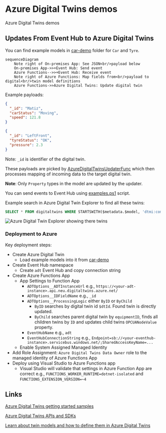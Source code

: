 # Azure Digital Twins demos

Azure Digital Twins demos

## Updates From Event Hub to Azure Digital Twins

You can find example models in [car-demo](./models/car-demo) folder for `Car` and `Tyre`.

```mermaid
sequenceDiagram
    Note right of On-premises App: See JSON<br/>payload below
    On-premises App->>+Event Hub: Send event
    Azure Functions-->>+Event Hub: Receive event
    Note right of Azure Functions: Map fields from<br/>payload to digital<br/>twin model definitions
    Azure Functions->>Azure Digital Twins: Update digital twin
```

Example payloads:

```json
{
  "_id": "Matiz",
  "carStatus": "Moving",
  "speed": 121.8
}
```

```json
{
  "_id": "LeftFront",
  "tyreStatus": "OK",
  "pressure": 2.3
}
```

Note: `_id` is identifier of the digital twin.

These payloads are picked by [AzureDigitalTwinsUpdaterFunc](./src/AzureDigitalTwinsUpdaterFunc) which
then processes mapping of incoming data to the target digital twin.

**Note**: Only `Property` types in the model are updated by the updater.

You can send events to Event Hub using [examples.ps1](./examples.ps1) script.

Example search in Azure Digital Twin Explorer to find all these twins:

```sql
SELECT * FROM digitaltwins WHERE STARTSWITH($metadata.$model, 'dtmi:com:janneexample')
```

![Azure Digital Twin Explorer showing there twins](https://user-images.githubusercontent.com/2357647/223973828-1862eaeb-8dec-4bd3-8781-bb8e92ff460e.png)

### Deployment to Azure

Key deployment steps:

- Create Azure Digital Twin
  - Load example models into it from [car-demo](./models/car-demo)
- Create Event Hub namespace
  - Create `adt` Event Hub and copy connection string
- Create Azure Functions App
  - App Settings to Function App
      - `ADTOptions__ADTInstanceUrl` e.g., `https://<your-adt-instance>.api.neu.digitaltwins.azure.net/`
      - `ADTOptions__IDFieldName` e.g., `_id`
      - `ADTOptions__ProcessingLogic` either `ByID` or `ByChild`
        - `ByID` searches by digital twin id `$dtId`. Found twin is directly updated.
        - `ByChild` searches parent digital twin by `equipmentID`, finds all children twins by `ID` and updates child twins `OPCUANodeValue` property.
      - `EventHubName` e.g., `adt`
      - `EventHubConnectionString` e.g., `Endpoint=sb://<your-eventhub-instance>.servicebus.windows.net/;SharedAccessKeyName=...` 
  - Enable System Assigned Managed Identity
- Add Role Assignment: `Azure Digital Twins Data Owner` role to the managed identity of Azure Functions App
- Deploy using Visual Studio to Azure Functions app
  - Visual Studio will validate that settings in Azure Function App are correct e.g., 
    `FUNCTIONS_WORKER_RUNTIME=dotnet-isolated` and `FUNCTIONS_EXTENSION_VERSION=~4`

## Links

[Azure Digital Twins getting started samples](https://github.com/Azure-Samples/azure-digital-twins-getting-started)

[Azure Digital Twins APIs and SDKs](https://learn.microsoft.com/en-us/azure/digital-twins/concepts-apis-sdks)

[Learn about twin models and how to define them in Azure Digital Twins](https://learn.microsoft.com/en-us/azure/digital-twins/concepts-models)

